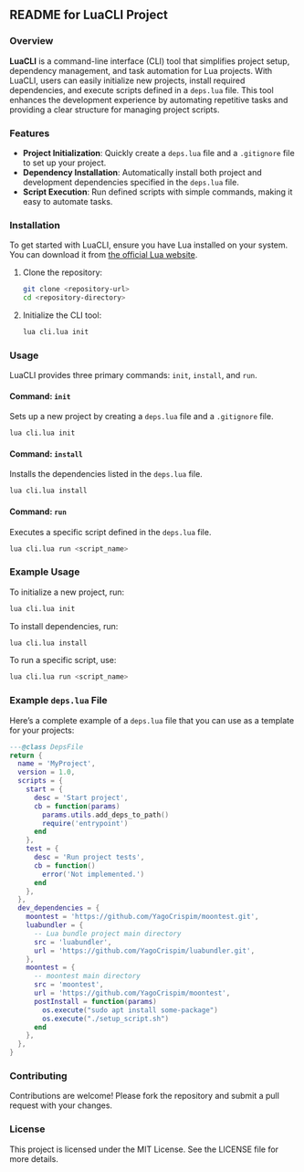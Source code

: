 ## README for LuaCLI Project

### Overview

**LuaCLI** is a command-line interface (CLI) tool that simplifies project setup, dependency management, and task automation for Lua projects. With LuaCLI, users can easily initialize new projects, install required dependencies, and execute scripts defined in a `deps.lua` file. This tool enhances the development experience by automating repetitive tasks and providing a clear structure for managing project scripts.

### Features

- **Project Initialization**: Quickly create a `deps.lua` file and a `.gitignore` file to set up your project.
- **Dependency Installation**: Automatically install both project and development dependencies specified in the `deps.lua` file.
- **Script Execution**: Run defined scripts with simple commands, making it easy to automate tasks.

### Installation

To get started with LuaCLI, ensure you have Lua installed on your system. You can download it from [the official Lua website](https://www.lua.org/download.html).

1. Clone the repository:

   ```bash
   git clone <repository-url>
   cd <repository-directory>
   ```

2. Initialize the CLI tool:
   ```bash
   lua cli.lua init
   ```

### Usage

LuaCLI provides three primary commands: `init`, `install`, and `run`.

#### Command: `init`

Sets up a new project by creating a `deps.lua` file and a `.gitignore` file.

```bash
lua cli.lua init
```

#### Command: `install`

Installs the dependencies listed in the `deps.lua` file.

```bash
lua cli.lua install
```

#### Command: `run`

Executes a specific script defined in the `deps.lua` file.

```bash
lua cli.lua run <script_name>
```

### Example Usage

To initialize a new project, run:

```bash
lua cli.lua init
```

To install dependencies, run:

```bash
lua cli.lua install
```

To run a specific script, use:

```bash
lua cli.lua run <script_name>
```

### Example `deps.lua` File

Here’s a complete example of a `deps.lua` file that you can use as a template for your projects:

```lua
---@class DepsFile
return {
  name = 'MyProject',
  version = 1.0,
  scripts = {
    start = {
      desc = 'Start project',
      cb = function(params)
        params.utils.add_deps_to_path()
        require('entrypoint')
      end
    },
    test = {
      desc = 'Run project tests',
      cb = function()
        error('Not implemented.')
      end
    },
  },
  dev_dependencies = {
    moontest = 'https://github.com/YagoCrispim/moontest.git',
    luabundler = {
      -- Lua bundle project main directory
      src = 'luabundler',
      url = 'https://github.com/YagoCrispim/luabundler.git',
    },
    moontest = {
      -- moontest main directory
      src = 'moontest',
      url = 'https://github.com/YagoCrispim/moontest',
      postInstall = function(params)
        os.execute("sudo apt install some-package")
        os.execute("./setup_script.sh")
      end
    },
  },
}
```

### Contributing

Contributions are welcome! Please fork the repository and submit a pull request with your changes.

### License

This project is licensed under the MIT License. See the LICENSE file for more details.
